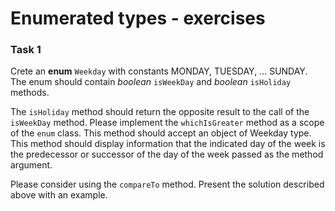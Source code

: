 # Enumerated types - exercises

### Task 1

Crete an **enum**  `Weekday`  with constants  MONDAY, TUESDAY, ... SUNDAY. The
enum should contain  _boolean_ `isWeekDay`  and  _boolean_ `isHoliday` methods.

The  `isHoliday`  method should return the opposite result to the call of the
`isWeekDay`  method. Please implement the  `whichIsGreater`  method as a scope
of the `enum` class.
This method should accept an object of  Weekday type.
This method should display information that the indicated day of the week is the
predecessor or successor of the day of the week passed as the method
argument.

Please consider using the `compareTo` method.
Present the solution described above with an example.